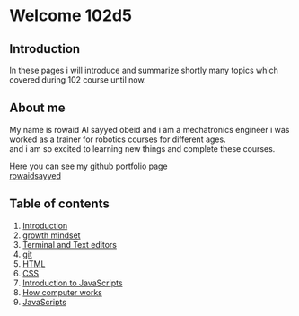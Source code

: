 # Welcome 102d5

## Introduction
In these pages i will introduce and summarize shortly many topics which covered during 102 course until now.

## About me
My name is rowaid Al sayyed obeid and i am a mechatronics engineer i was worked as a trainer for robotics courses for different ages.  
and i am so excited to learning new things and complete these courses.
 
Here you can see my github portfolio page  
[rowaidsayyed](https://github.com/rowaidsayyed)

## Table of contents
1. [Introduction](https://rowaidsayyed.github.io/learning-journal/)
2. [growth mindset](https://rowaidsayyed.github.io/learning-journal/learning2)
3. [Terminal and Text editors](https://rowaidsayyed.github.io/learning-journal/learning22)
4. [git](https://rowaidsayyed.github.io/learning-journal/learning102(day2))
5. [HTML](https://rowaidsayyed.github.io/learning-journal/HTML)
6. [CSS](https://rowaidsayyed.github.io/learning-journal/C_ss)
7. [Introduction to JavaScripts](https://rowaidsayyed.github.io/learning-journal/JavaScripts)
8. [How computer works](https://rowaidsayyed.github.io/learning-journal/videos)
9. [JavaScripts](https://rowaidsayyed.github.io/learning-journal/Javascript&jQuery(Read7))